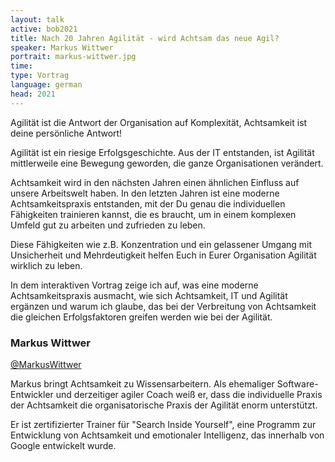 ```yaml
---
layout: talk
active: bob2021
title: Nach 20 Jahren Agilität - wird Achtsam das neue Agil?
speaker: Markus Wittwer
portrait: markus-wittwer.jpg
time: 
type: Vortrag
language: german
head: 2021
---
```


Agilität ist die Antwort der Organisation auf Komplexität, Achtsamkeit
ist deine persönliche Antwort!

Agilität ist ein riesige Erfolgsgeschichte. Aus der IT entstanden, ist
Agilität mittlerweile eine Bewegung geworden, die ganze Organisationen
verändert.

Achtsamkeit wird in den nächsten Jahren einen ähnlichen Einfluss auf
unsere Arbeitswelt haben. In den letzten Jahren ist eine moderne
Achtsamkeitspraxis entstanden, mit der Du genau die individuellen
Fähigkeiten trainieren kannst, die es braucht, um in einem komplexen
Umfeld gut zu arbeiten und zufrieden zu leben.

Diese Fähigkeiten wie z.B. Konzentration und ein gelassener Umgang mit
Unsicherheit und Mehrdeutigkeit helfen Euch in Eurer Organisation
Agilität wirklich zu leben.

In dem interaktiven Vortrag zeige ich auf, was eine moderne
Achtsamkeitspraxis ausmacht, wie sich Achtsamkeit, IT und Agilität
ergänzen und warum ich glaube, das bei der Verbreitung von Achtsamkeit
die gleichen Erfolgsfaktoren greifen werden wie bei der Agilität.

### Markus Wittwer

[@MarkusWittwer](http://www.twitter.com/MarkusWittwer)

Markus bringt Achtsamkeit zu Wissensarbeitern. Als ehemaliger
Software-Entwickler und derzeitiger agiler Coach weiß er, dass die
individuelle Praxis der Achtsamkeit die organisatorische Praxis der
Agilität enorm unterstützt.

Er ist zertifizierter Trainer für "Search Inside Yourself", eine
Programm zur Entwicklung von Achtsamkeit und emotionaler Intelligenz,
das innerhalb von Google entwickelt wurde.
